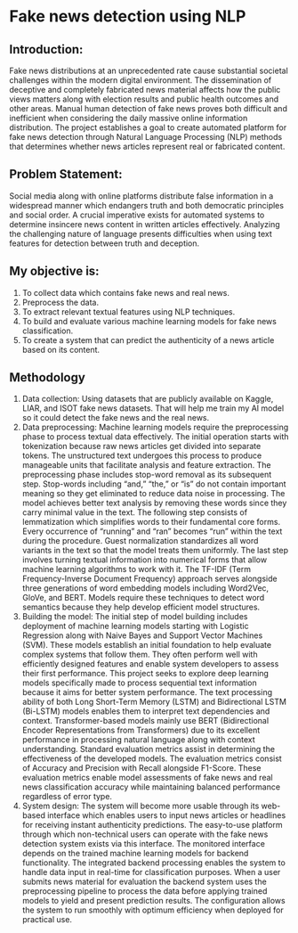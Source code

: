 # Fake news detection using NLP
## Introduction: 
Fake news distributions at an unprecedented rate cause substantial societal challenges within the modern digital environment. The dissemination of deceptive and completely fabricated news material affects how the public views matters along with election results and public health outcomes and other areas. Manual human detection of fake news proves both difficult and inefficient when considering the daily massive online information distribution. The project establishes a goal to create automated platform for fake news detection through Natural Language Processing (NLP) methods that determines whether news articles represent real or fabricated content.
## Problem Statement:
Social media along with online platforms distribute false information in a widespread manner which endangers truth and both democratic principles and social order. A crucial imperative exists for automated systems to determine insincere news content in written articles effectively. Analyzing the challenging nature of language presents difficulties when using text features for detection between truth and deception.
## My objective is: 
1.	To collect data which contains fake news and real news.
2.	Preprocess the data.
3.	To extract relevant textual features using NLP techniques.
4.	To build and evaluate various machine learning models for fake news classification.
5.	To create a system that can predict the authenticity of a news article based on its content.
## Methodology
1.	Data collection: Using datasets that are publicly available on Kaggle, LIAR, and ISOT fake news datasets. That will help me train my AI model so it could detect the fake news and the real news.
2.	Data preprocessing: Machine learning models require the preprocessing phase to process textual data effectively. The initial operation starts with tokenization because raw news articles get divided into separate tokens. The unstructured text undergoes this process to produce manageable units that facilitate analysis and feature extraction. The preprocessing phase includes stop-word removal as its subsequent step. Stop-words including “and,” “the,” or “is” do not contain important meaning so they get eliminated to reduce data noise in processing. The model achieves better text analysis by removing these words since they carry minimal value in the text. The following step consists of lemmatization which simplifies words to their fundamental core forms. Every occurrence of “running” and “ran” becomes “run” within the text during the procedure. Guest normalization standardizes all word variants in the text so that the model treats them uniformly. The last step involves turning textual information into numerical forms that allow machine learning algorithms to work with it. The TF-IDF (Term Frequency-Inverse Document Frequency) approach serves alongside three generations of word embedding models including Word2Vec, GloVe, and BERT. Models require these techniques to detect word semantics because they help develop efficient model structures.
3.	Building the model: The initial step of model building includes deployment of machine learning models starting with Logistic Regression along with Naive Bayes and Support Vector Machines (SVM). These models establish an initial foundation to help evaluate complex systems that follow them. They often perform well with efficiently designed features and enable system developers to assess their first performance. This project seeks to explore deep learning models specifically made to process sequential text information because it aims for better system performance. The text processing ability of both Long Short-Term Memory (LSTM) and Bidirectional LSTM (Bi-LSTM) models enables them to interpret text dependencies and context. Transformer-based models mainly use BERT (Bidirectional Encoder Representations from Transformers) due to its excellent performance in processing natural language along with context understanding. Standard evaluation metrics assist in determining the effectiveness of the developed models. The evaluation metrics consist of Accuracy and Precision with Recall alongside F1-Score. These evaluation metrics enable model assessments of fake news and real news classification accuracy while maintaining balanced performance regardless of error type.
4.	System design: The system will become more usable through its web-based interface which enables users to input news articles or headlines for receiving instant authenticity predictions. The easy-to-use platform through which non-technical users can operate with the fake news detection system exists via this interface. The monitored interface depends on the trained machine learning models for backend functionality. The integrated backend processing enables the system to handle data input in real-time for classification purposes. When a user submits news material for evaluation the backend system uses the preprocessing pipeline to process the data before applying trained models to yield and present prediction results. The configuration allows the system to run smoothly with optimum efficiency when deployed for practical use.
